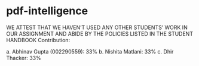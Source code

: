 # pdf-intelligence

WE ATTEST THAT WE HAVEN’T USED ANY OTHER STUDENTS’ WORK IN OUR ASSIGNMENT AND ABIDE BY THE POLICIES LISTED IN THE STUDENT HANDBOOK Contribution:

a. Abhinav Gupta (002290559): 33%
b. Nishita Matlani: 33%
c. Dhir Thacker: 33%
